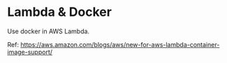 # Lambda & Docker

Use docker in AWS Lambda.

Ref: https://aws.amazon.com/blogs/aws/new-for-aws-lambda-container-image-support/
